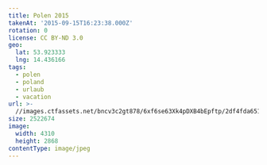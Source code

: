 ```yaml
---
title: Polen 2015
takenAt: '2015-09-15T16:23:38.000Z'
rotation: 0
license: CC BY-ND 3.0
geo:
  lat: 53.923333
  lng: 14.436166
tags:
  - polen
  - poland
  - urlaub
  - vacation
url: >-
  //images.ctfassets.net/bncv3c2gt878/6xf6se63Xk4pDXB4bEpftp/2df4fda651deb7036732a3b03d1ba238/polen-2015_25862766031_o
size: 2522674
image:
  width: 4310
  height: 2868
contentType: image/jpeg
---
```



